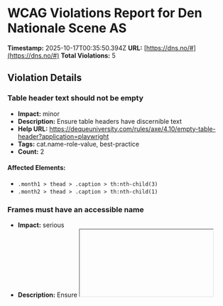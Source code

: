 # WCAG Violations Report for Den Nationale Scene AS

**Timestamp:** 2025-10-17T00:35:50.394Z
**URL:** [https://dns.no/#](https://dns.no/#)
**Total Violations:** 5

## Violation Details

### Table header text should not be empty

- **Impact:** minor
- **Description:** Ensure table headers have discernible text
- **Help URL:** https://dequeuniversity.com/rules/axe/4.10/empty-table-header?application=playwright
- **Tags:** cat.name-role-value, best-practice
- **Count:** 2

#### Affected Elements:

- `.month1 > thead > .caption > th:nth-child(3)`
- `.month2 > thead > .caption > th:nth-child(1)`

### Frames must have an accessible name

- **Impact:** serious
- **Description:** Ensure <iframe> and <frame> elements have an accessible name
- **Help URL:** https://dequeuniversity.com/rules/axe/4.10/frame-title?application=playwright
- **Tags:** cat.text-alternatives, wcag2a, wcag412, section508, section508.22.i, TTv5, TT12.d, EN-301-549, EN-9.4.1.2
- **Count:** 1

#### Affected Elements:

- `iframe[data-dojo-attach-point="iframeModalContainer"]`

### Links must have discernible text

- **Impact:** serious
- **Description:** Ensure links have discernible text
- **Help URL:** https://dequeuniversity.com/rules/axe/4.10/link-name?application=playwright
- **Tags:** cat.name-role-value, wcag2a, wcag244, wcag412, section508, section508.22.a, TTv5, TT6.a, EN-301-549, EN-9.2.4.4, EN-9.4.1.2, ACT
- **Count:** 11

#### Affected Elements:

- `div[data-postid="14843"] > .vc_column-inner > .wpb_wrapper > .vc_align_left.wpb_single_image.wpb_animate_when_almost_visible > figure > a`
- `div[data-postid="14844"] > .vc_column-inner > .wpb_wrapper > .vc_align_left.wpb_single_image.wpb_animate_when_almost_visible > figure > a`
- `div[data-postid="16664"] > .vc_column-inner > .wpb_wrapper > .vc_align_left.wpb_single_image.wpb_animate_when_almost_visible > figure > a`
- `div[data-postid="13324"] > .vc_column-inner > .wpb_wrapper > .vc_align_left.wpb_single_image.wpb_animate_when_almost_visible > figure > a`
- `div[data-postid="16659"] > .vc_column-inner > .wpb_wrapper > .vc_align_left.wpb_single_image.wpb_animate_when_almost_visible > figure > a`
- `div[data-postid="14841"] > .vc_column-inner > .wpb_wrapper > .vc_align_left.wpb_single_image.wpb_animate_when_almost_visible > figure > a`
- `div[data-postid="15459"] > .vc_column-inner > .wpb_wrapper > .vc_align_left.wpb_single_image.wpb_animate_when_almost_visible > figure > a`
- `div[data-postid="10719"] > .vc_column-inner > .wpb_wrapper > .vc_align_left.wpb_single_image.wpb_animate_when_almost_visible > figure > a`
- `.social[rel="noopener"][target="_blank"]:nth-child(1)`
- `.social[rel="noopener"][target="_blank"]:nth-child(2)`
- `.social[rel="noopener"][target="_blank"]:nth-child(3)`

### All page content should be contained by landmarks

- **Impact:** moderate
- **Description:** Ensure all page content is contained by landmarks
- **Help URL:** https://dequeuniversity.com/rules/axe/4.10/region?application=playwright
- **Tags:** cat.keyboard, best-practice
- **Count:** 87

#### Affected Elements:

- `.close_sidemenu`
- `.skip-link`
- `#dtx-header-logo`
- `.header-links`
- `.cal-month > .vc_col-sm-3.wpb_column.vc_column_container`
- `.sel__placeholder-calendar-sel__placeholderect-date`
- `.sel__placeholder-calendar-sel__placeholderect-production-input`
- `.default-top`
- `.month1 > thead > .caption > th:nth-child(1)`
- `.month1 > thead > .caption > .month-name[colspan="5"]`
- `.month1 > thead > .week-name`
- `.month1 > tbody > tr:nth-child(1) > td:nth-child(3)`
- `.month1 > tbody > tr:nth-child(1) > td:nth-child(4)`
- `.month1 > tbody > tr:nth-child(1) > td:nth-child(5)`
- `.month1 > tbody > tr:nth-child(1) > td:nth-child(6)`
- `.month1 > tbody > tr:nth-child(1) > td:nth-child(7)`
- `.month1 > tbody > tr:nth-child(2)`
- `.month1 > tbody > tr:nth-child(3)`
- `.month1 > tbody > tr:nth-child(4)`
- `.month1 > tbody > tr:nth-child(5) > td:nth-child(1)`
- `.month1 > tbody > tr:nth-child(5) > td:nth-child(2)`
- `.month1 > tbody > tr:nth-child(5) > td:nth-child(3)`
- `.month1 > tbody > tr:nth-child(5) > td:nth-child(4)`
- `.month1 > tbody > tr:nth-child(5) > td:nth-child(5)`
- `.month2 > thead > .caption > .month-name[colspan="5"]`
- `.month2 > thead > .caption > th:nth-child(3)`
- `.month2 > thead > .week-name`
- `.month2 > tbody > tr:nth-child(1) > td:nth-child(6)`
- `.month2 > tbody > tr:nth-child(1) > td:nth-child(7)`
- `.month2 > tbody > tr:nth-child(2)`
- `.month2 > tbody > tr:nth-child(3)`
- `.month2 > tbody > tr:nth-child(4)`
- `.month2 > tbody > tr:nth-child(5)`
- `div[data-postid="14843"] > .vc_column-inner > .wpb_wrapper > .frontpage-cal-text.wpb_animate_when_almost_visible.wpb_fadeIn > .wpb_wrapper > .cal-content > .attribute-spillested`
- `div[data-postid="14843"] > .vc_column-inner > .wpb_wrapper > .frontpage-cal-text.wpb_animate_when_almost_visible.wpb_fadeIn > .wpb_wrapper > .cal-content > .attribute-fritekst`
- `div[data-postid="14843"] > .vc_column-inner > .wpb_wrapper > .frontpage-cal-text.wpb_animate_when_almost_visible.wpb_fadeIn > .wpb_wrapper > .cal-content > a`
- `div[data-postid="14843"] > .vc_column-inner > .wpb_wrapper > .frontpage-cal-text.wpb_animate_when_almost_visible.wpb_fadeIn > .wpb_wrapper > .cal-ticketlink`
- `div[data-postid="14844"] > .vc_column-inner > .wpb_wrapper > .frontpage-cal-text.wpb_animate_when_almost_visible.wpb_fadeIn > .wpb_wrapper > .cal-content > .attribute-spillested`
- `div[data-postid="14844"] > .vc_column-inner > .wpb_wrapper > .frontpage-cal-text.wpb_animate_when_almost_visible.wpb_fadeIn > .wpb_wrapper > .cal-content > .attribute-fritekst`
- `div[data-postid="14844"] > .vc_column-inner > .wpb_wrapper > .frontpage-cal-text.wpb_animate_when_almost_visible.wpb_fadeIn > .wpb_wrapper > .cal-content > a`
- `div[data-postid="14844"] > .vc_column-inner > .wpb_wrapper > .frontpage-cal-text.wpb_animate_when_almost_visible.wpb_fadeIn > .wpb_wrapper > .cal-ticketlink`
- `div[data-postid="16664"] > .vc_column-inner > .wpb_wrapper > .frontpage-cal-text.wpb_animate_when_almost_visible.wpb_fadeIn > .wpb_wrapper > .cal-content > .attribute-spillested`
- `div[data-postid="16664"] > .vc_column-inner > .wpb_wrapper > .frontpage-cal-text.wpb_animate_when_almost_visible.wpb_fadeIn > .wpb_wrapper > .cal-content > .attribute-fritekst`
- `div[data-postid="16664"] > .vc_column-inner > .wpb_wrapper > .frontpage-cal-text.wpb_animate_when_almost_visible.wpb_fadeIn > .wpb_wrapper > .cal-content > a`
- `div[data-postid="16664"] > .vc_column-inner > .wpb_wrapper > .frontpage-cal-text.wpb_animate_when_almost_visible.wpb_fadeIn > .wpb_wrapper > .cal-ticketlink`
- `div[data-postid="13324"] > .vc_column-inner > .wpb_wrapper > .frontpage-cal-text.wpb_animate_when_almost_visible.wpb_fadeIn > .wpb_wrapper > .cal-content > .attribute-spillested`
- `div[data-postid="13324"] > .vc_column-inner > .wpb_wrapper > .frontpage-cal-text.wpb_animate_when_almost_visible.wpb_fadeIn > .wpb_wrapper > .cal-content > .attribute-fritekst`
- `div[data-postid="13324"] > .vc_column-inner > .wpb_wrapper > .frontpage-cal-text.wpb_animate_when_almost_visible.wpb_fadeIn > .wpb_wrapper > .cal-content > a`
- `div[data-postid="13324"] > .vc_column-inner > .wpb_wrapper > .frontpage-cal-text.wpb_animate_when_almost_visible.wpb_fadeIn > .wpb_wrapper > .cal-ticketlink`
- `div[data-postid="16659"] > .vc_column-inner > .wpb_wrapper > .frontpage-cal-text.wpb_animate_when_almost_visible.wpb_fadeIn > .wpb_wrapper > .cal-content > .attribute-spillested`
- `div[data-postid="16659"] > .vc_column-inner > .wpb_wrapper > .frontpage-cal-text.wpb_animate_when_almost_visible.wpb_fadeIn > .wpb_wrapper > .cal-content > .attribute-fritekst`
- `div[data-postid="16659"] > .vc_column-inner > .wpb_wrapper > .frontpage-cal-text.wpb_animate_when_almost_visible.wpb_fadeIn > .wpb_wrapper > .cal-content > a`
- `div[data-postid="16659"] > .vc_column-inner > .wpb_wrapper > .frontpage-cal-text.wpb_animate_when_almost_visible.wpb_fadeIn > .wpb_wrapper > .cal-ticketlink`
- `div[data-postid="14841"] > .vc_column-inner > .wpb_wrapper > .frontpage-cal-text.wpb_animate_when_almost_visible.wpb_fadeIn > .wpb_wrapper > .cal-content > .attribute-spillested`
- `div[data-postid="14841"] > .vc_column-inner > .wpb_wrapper > .frontpage-cal-text.wpb_animate_when_almost_visible.wpb_fadeIn > .wpb_wrapper > .cal-content > .attribute-fritekst`
- `div[data-postid="14841"] > .vc_column-inner > .wpb_wrapper > .frontpage-cal-text.wpb_animate_when_almost_visible.wpb_fadeIn > .wpb_wrapper > .cal-content > a`
- `div[data-postid="14841"] > .vc_column-inner > .wpb_wrapper > .frontpage-cal-text.wpb_animate_when_almost_visible.wpb_fadeIn > .wpb_wrapper > .cal-ticketlink`
- `div[data-postid="15459"] > .vc_column-inner > .wpb_wrapper > .frontpage-cal-text.wpb_animate_when_almost_visible.wpb_fadeIn > .wpb_wrapper > .cal-content > .attribute-spillested`
- `div[data-postid="15459"] > .vc_column-inner > .wpb_wrapper > .frontpage-cal-text.wpb_animate_when_almost_visible.wpb_fadeIn > .wpb_wrapper > .cal-content > .attribute-fritekst`
- `div[data-postid="15459"] > .vc_column-inner > .wpb_wrapper > .frontpage-cal-text.wpb_animate_when_almost_visible.wpb_fadeIn > .wpb_wrapper > .cal-content > a`
- `div[data-postid="15459"] > .vc_column-inner > .wpb_wrapper > .frontpage-cal-text.wpb_animate_when_almost_visible.wpb_fadeIn > .wpb_wrapper > .cal-ticketlink`
- `div[data-postid="10719"] > .vc_column-inner > .wpb_wrapper > .frontpage-cal-text.wpb_animate_when_almost_visible.wpb_fadeIn > .wpb_wrapper > .cal-content > .attribute-spillested`
- `div[data-postid="10719"] > .vc_column-inner > .wpb_wrapper > .frontpage-cal-text.wpb_animate_when_almost_visible.wpb_fadeIn > .wpb_wrapper > .cal-content > .attribute-fritekst`
- `div[data-postid="10719"] > .vc_column-inner > .wpb_wrapper > .frontpage-cal-text.wpb_animate_when_almost_visible.wpb_fadeIn > .wpb_wrapper > .cal-content > a`
- `div[data-postid="10719"] > .vc_column-inner > .wpb_wrapper > .frontpage-cal-text.wpb_animate_when_almost_visible.wpb_fadeIn > .wpb_wrapper > .cal-ticketlink`
- `.vc_custom_1597326627476 > .vc_col-has-fill.vc_col-sm-12.wpb_column > .vc_custom_1597326586251.vc_column-inner > .wpb_wrapper > .all-events.wpb_text_column.wpb_content_element`
- `.vc_custom_1700029085981`
- `.vc_custom_1678087387650`
- `.vc_custom_1701252272509`
- `.js-redirect-post > .vc_grid.vc_grid-gutter-15px.vc_pageable-wrapper > .vc_pageable-slide-wrapper.vc_clearfix[data-vc-grid-content="true"] > .vc_grid-item.vc_grid-item-zone-c-bottom.vc_visible-item > .vc_grid-item-mini.vc_clearfix > .vc_gitem-animated-block.vc_gitem-animate.vc_gitem-animate-fadeIn > .vc_gitem-zone-b.vc_custom_1538040546699.vc-gitem-zone-height-mode-auto`
- `.js-redirect-post > .vc_grid.vc_grid-gutter-15px.vc_pageable-wrapper > .vc_pageable-slide-wrapper.vc_clearfix[data-vc-grid-content="true"] > .vc_grid-item.vc_grid-item-zone-c-bottom.vc_visible-item > .vc_grid-item-mini.vc_clearfix > .vc_gitem-zone-c.vc_gitem-zone > .vc_gitem-zone-mini > .vc_gitem-row-position-top.vc_gitem_row.vc_row > .vc_gitem-col.vc_gitem-col-align-.vc_col-sm-12 > .vc_gitem-post-data-source-post_title.vc_custom_heading.vc_gitem-post-data`
- `.js-redirect-post > .vc_grid.vc_grid-gutter-15px.vc_pageable-wrapper > .vc_pageable-slide-wrapper.vc_clearfix[data-vc-grid-content="true"] > .vc_grid-item.vc_grid-item-zone-c-bottom.vc_visible-item > .vc_grid-item-mini.vc_clearfix > .vc_gitem-zone-c.vc_gitem-zone > .vc_gitem-zone-mini > .vc_gitem-row-position-top.vc_gitem_row.vc_row > .vc_gitem-col.vc_gitem-col-align-.vc_col-sm-12 > .vc_gitem-post-data-source-post_excerpt.vc_custom_heading.vc_gitem-post-data`
- `.vc_col-sm-4.vc_grid-item.vc_grid-item-zone-c-bottom:nth-child(1) > .vc_grid-item-mini.vc_clearfix > .vc_gitem-animated-block.vc_gitem-animate.vc_gitem-animate-fadeIn > .vc_gitem-zone-b.vc_custom_1538040546699.vc-gitem-zone-height-mode-auto`
- `.vc_col-sm-4.vc_grid-item.vc_grid-item-zone-c-bottom:nth-child(1) > .vc_grid-item-mini.vc_clearfix > .vc_gitem-zone-c.vc_gitem-zone > .vc_gitem-zone-mini > .vc_gitem-row-position-top.vc_gitem_row.vc_row > .vc_gitem-col.vc_gitem-col-align-.vc_col-sm-12 > .vc_gitem-post-data-source-post_title.vc_custom_heading.vc_gitem-post-data`
- `.vc_col-sm-4.vc_grid-item.vc_grid-item-zone-c-bottom:nth-child(1) > .vc_grid-item-mini.vc_clearfix > .vc_gitem-zone-c.vc_gitem-zone > .vc_gitem-zone-mini > .vc_gitem-row-position-top.vc_gitem_row.vc_row > .vc_gitem-col.vc_gitem-col-align-.vc_col-sm-12 > .vc_gitem-post-data-source-post_excerpt.vc_custom_heading.vc_gitem-post-data`
- `.vc_col-sm-4.vc_grid-item.vc_grid-item-zone-c-bottom:nth-child(2) > .vc_grid-item-mini.vc_clearfix > .vc_gitem-animated-block.vc_gitem-animate.vc_gitem-animate-fadeIn > .vc_gitem-zone-b.vc_custom_1538040546699.vc-gitem-zone-height-mode-auto`
- `.vc_col-sm-4.vc_grid-item.vc_grid-item-zone-c-bottom:nth-child(2) > .vc_grid-item-mini.vc_clearfix > .vc_gitem-zone-c.vc_gitem-zone > .vc_gitem-zone-mini > .vc_gitem-row-position-top.vc_gitem_row.vc_row > .vc_gitem-col.vc_gitem-col-align-.vc_col-sm-12 > .vc_gitem-post-data-source-post_title.vc_custom_heading.vc_gitem-post-data`
- `.vc_col-sm-4.vc_grid-item.vc_grid-item-zone-c-bottom:nth-child(2) > .vc_grid-item-mini.vc_clearfix > .vc_gitem-zone-c.vc_gitem-zone > .vc_gitem-zone-mini > .vc_gitem-row-position-top.vc_gitem_row.vc_row > .vc_gitem-col.vc_gitem-col-align-.vc_col-sm-12 > .vc_gitem-post-data-source-post_excerpt.vc_custom_heading.vc_gitem-post-data`
- `.vc_col-sm-4.vc_grid-item.vc_grid-item-zone-c-bottom:nth-child(3) > .vc_grid-item-mini.vc_clearfix > .vc_gitem-animated-block.vc_gitem-animate.vc_gitem-animate-fadeIn > .vc_gitem-zone-b.vc_custom_1538040546699.vc-gitem-zone-height-mode-auto`
- `.vc_col-sm-4.vc_grid-item.vc_grid-item-zone-c-bottom:nth-child(3) > .vc_grid-item-mini.vc_clearfix > .vc_gitem-zone-c.vc_gitem-zone > .vc_gitem-zone-mini > .vc_gitem-row-position-top.vc_gitem_row.vc_row > .vc_gitem-col.vc_gitem-col-align-.vc_col-sm-12 > .vc_gitem-post-data-source-post_title.vc_custom_heading.vc_gitem-post-data`
- `.vc_col-sm-4.vc_grid-item.vc_grid-item-zone-c-bottom:nth-child(3) > .vc_grid-item-mini.vc_clearfix > .vc_gitem-zone-c.vc_gitem-zone > .vc_gitem-zone-mini > .vc_gitem-row-position-top.vc_gitem_row.vc_row > .vc_gitem-col.vc_gitem-col-align-.vc_col-sm-12 > .vc_gitem-post-data-source-post_excerpt.vc_custom_heading.vc_gitem-post-data`
- `.padded-section[data-vc-full-width="true"][data-vc-full-width-init="true"] > .vc_col-sm-12.wpb_column.vc_column_container > .vc_column-inner > .wpb_wrapper > .vc_inner.wpb_row.vc_row-fluid:nth-child(2)`
- `.vc_custom_1750769162252`
- `iframe[data-dojo-attach-point="iframeModalContainer"], .content__titleDescription`
- `iframe[data-dojo-attach-point="iframeModalContainer"], #uniqName_3_0`
- `iframe[data-dojo-attach-point="iframeModalContainer"], .content__footer`
- `iframe[data-dojo-attach-point="iframeModalContainer"], #dijit__TemplatedMixin_2`

### Elements should not have tabindex greater than zero

- **Impact:** serious
- **Description:** Ensure tabindex attribute values are not greater than 0
- **Help URL:** https://dequeuniversity.com/rules/axe/4.10/tabindex?application=playwright
- **Tags:** cat.keyboard, best-practice
- **Count:** 10

#### Affected Elements:

- `#calendar-show-calendar`
- `.sel-calendar-select-date`
- `.sel-calendar-select-production-input`
- `.tabable[href$="forestillinger/"]`
- `.vc_custom_1678087387650 > .vc_col-has-fill.vc_col-sm-12.wpb_column > .vc_custom_1597326586251.vc_column-inner > .wpb_wrapper > .all-events.wpb_text_column.wpb_content_element > .wpb_wrapper > p > .tabable`
- `a[href$="nyheter/"]`
- `p:nth-child(2) > a[href$="kontakt/"]`
- `p:nth-child(2) > a[rel="noopener"][target="_blank"]`
- `a[href$="nyhetsbrev/"][rel="noopener"][target="_blank"]`
- `a[href$="gavekort/"][rel="noopener"]`
